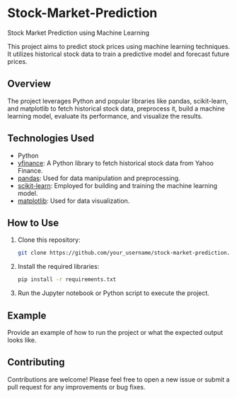 # Stock-Market-Prediction
Stock Market Prediction using Machine Learning

This project aims to predict stock prices using machine learning techniques. It utilizes historical stock data to train a predictive model and forecast future prices.

## Overview

The project leverages Python and popular libraries like pandas, scikit-learn, and matplotlib to fetch historical stock data, preprocess it, build a machine learning model, evaluate its performance, and visualize the results.

## Technologies Used

- Python
- [yfinance](https://github.com/ranaroussi/yfinance): A Python library to fetch historical stock data from Yahoo Finance.
- [pandas](https://pandas.pydata.org/): Used for data manipulation and preprocessing.
- [scikit-learn](https://scikit-learn.org/stable/): Employed for building and training the machine learning model.
- [matplotlib](https://matplotlib.org/): Used for data visualization.

## How to Use

1. Clone this repository:

    ```bash
    git clone https://github.com/your_username/stock-market-prediction.git
    ```

2. Install the required libraries:

    ```bash
    pip install -r requirements.txt
    ```

3. Run the Jupyter notebook or Python script to execute the project.

## Example

Provide an example of how to run the project or what the expected output looks like.

## Contributing

Contributions are welcome! Please feel free to open a new issue or submit a pull request for any improvements or bug fixes.

